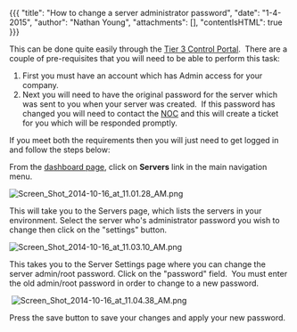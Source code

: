 {{{
  "title": "How to change a server administrator password",
  "date": "1-4-2015",
  "author": "Nathan Young",
  "attachments": [],
  "contentIsHTML": true
}}}

<p>This can be done quite easily through the&nbsp;<a href="https://control.tier3.com/">Tier 3 Control Portal</a>.&nbsp; There are a couple of pre-requisites that you will need to be able to perform this task:</p>
<ol>
  <li>First you must have an account which has Admin access for your company.&nbsp;&nbsp;</li>
  <li>Next you will need to have the original password for the server which was sent to you when your server was created.&nbsp; If this password has changed you will need to contact the&nbsp;<a href="mailto:noc@tier3.com">NOC</a>&nbsp;and this will create
    a ticket for you which will be responded promptly.</li>
</ol>
<p>If you meet both the requirements then you will just need to get logged in and follow the steps below:</p>
<p>From the&nbsp;<a href="https://control.tier3.com/">dashboard page</a>, click on <strong>Servers</strong>&nbsp;link in the main navigation menu.</p>

<p><img src="https://t3n.zendesk.com/attachments/token/CTySCeoKef2l3ep8IsXwVqPoP/?name=Screen+Shot+2014-10-16+at+11.01.28+AM.png" alt="Screen_Shot_2014-10-16_at_11.01.28_AM.png" />
</p>

<p>This will take you to the Servers page, which lists the servers in your environment. Select the server who's administrator password you wish to change then click on the "settings" button.</p>
<p><img src="https://t3n.zendesk.com/attachments/token/GW8PgekfbySURoDbb1tCjIy8T/?name=Screen+Shot+2014-10-16+at+11.03.10+AM.png" alt="Screen_Shot_2014-10-16_at_11.03.10_AM.png" />
</p>

<p>This takes you to the Server Settings page where you can change the server admin/root password. Click on the "password" field. &nbsp;You must enter the old admin/root password in order to change to a new password.</p>
<p>&nbsp;<img src="https://t3n.zendesk.com/attachments/token/ShEf6tn51ulDzWeYgXCFb5jjO/?name=Screen+Shot+2014-10-16+at+11.04.38+AM.png" alt="Screen_Shot_2014-10-16_at_11.04.38_AM.png" />
</p>

<p>Press the save button to save your changes and apply your new password.</p>